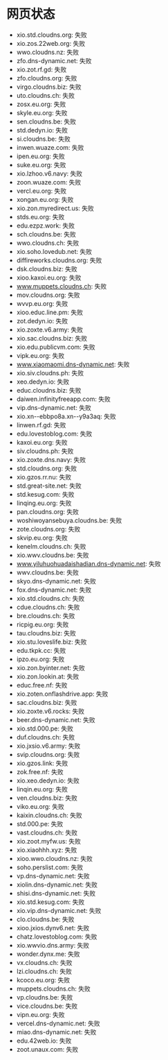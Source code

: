 # 网页状态
- xio.std.cloudns.org: 失败
- xio.zos.22web.org: 失败
- wwo.cloudns.nz: 失败
- zfo.dns-dynamic.net: 失败
- xio.zot.rf.gd: 失败
- zfo.cloudns.org: 失败
- virgo.cloudns.biz: 失败
- uto.cloudns.ch: 失败
- zosx.eu.org: 失败
- skyle.eu.org: 失败
- sen.cloudns.be: 失败
- std.dedyn.io: 失败
- si.cloudns.be: 失败
- inwen.wuaze.com: 失败
- ipen.eu.org: 失败
- suke.eu.org: 失败
- xio.lzhoo.v6.navy: 失败
- zoon.wuaze.com: 失败
- vercl.eu.org: 失败
- xongan.eu.org: 失败
- xio.zon.myredirect.us: 失败
- stds.eu.org: 失败
- edu.ezpz.work: 失败
- sch.cloudns.be: 失败
- wwo.cloudns.ch: 失败
- xio.soho.lovedub.net: 失败
- diffireworks.cloudns.org: 失败
- dsk.cloudns.biz: 失败
- xioo.kaxoi.eu.org: 失败
- www.muppets.cloudns.ch: 失败
- mov.cloudns.org: 失败
- wvvp.eu.org: 失败
- xioo.educ.line.pm: 失败
- zot.dedyn.io: 失败
- xio.zoxte.v6.army: 失败
- xio.sac.cloudns.biz: 失败
- xio.edu.publicvm.com: 失败
- vipk.eu.org: 失败
- www.xiaomaomi.dns-dynamic.net: 失败
- xio.siv.cloudns.ph: 失败
- xeo.dedyn.io: 失败
- educ.cloudns.biz: 失败
- daiwen.infinityfreeapp.com: 失败
- vip.dns-dynamic.net: 失败
- xio.xn--ebbpo8a.xn--y9a3aq: 失败
- linwen.rf.gd: 失败
- edu.lovestoblog.com: 失败
- kaxoi.eu.org: 失败
- siv.cloudns.ph: 失败
- xio.zoxte.dns.navy: 失败
- std.cloudns.org: 失败
- xio.gzos.rr.nu: 失败
- std.great-site.net: 失败
- std.kesug.com: 失败
- linqing.eu.org: 失败
- pan.cloudns.org: 失败
- woshiwoyansebuya.cloudns.be: 失败
- zote.cloudns.org: 失败
- skvip.eu.org: 失败
- kenelm.cloudns.ch: 失败
- xio.wwv.cloudns.be: 失败
- www.yiluhuohuadaishadian.dns-dynamic.net: 失败
- wwv.cloudns.be: 失败
- skyo.dns-dynamic.net: 失败
- fox.dns-dynamic.net: 失败
- xio.std.cloudns.ch: 失败
- cdue.cloudns.ch: 失败
- bre.cloudns.ch: 失败
- ricpig.eu.org: 失败
- tau.cloudns.biz: 失败
- xio.stu.loveslife.biz: 失败
- edu.tkpk.cc: 失败
- ipzo.eu.org: 失败
- xio.zon.byinter.net: 失败
- xio.zon.lookin.at: 失败
- educ.free.nf: 失败
- xio.zoten.onflashdrive.app: 失败
- sac.cloudns.biz: 失败
- xio.zoxte.v6.rocks: 失败
- beer.dns-dynamic.net: 失败
- xio.std.000.pe: 失败
- duf.cloudns.ch: 失败
- xio.jxsio.v6.army: 失败
- svip.cloudns.org: 失败
- xio.gzos.link: 失败
- zok.free.nf: 失败
- xio.xeo.dedyn.io: 失败
- linqin.eu.org: 失败
- ven.cloudns.biz: 失败
- viko.eu.org: 失败
- kaixin.cloudns.ch: 失败
- std.000.pe: 失败
- vast.cloudns.ch: 失败
- xio.zoot.myfw.us: 失败
- xio.xiaohhh.xyz: 失败
- xioo.wwo.cloudns.nz: 失败
- soho.perslist.com: 失败
- vp.dns-dynamic.net: 失败
- xiolin.dns-dynamic.net: 失败
- shisi.dns-dynamic.net: 失败
- xio.std.kesug.com: 失败
- xio.vip.dns-dynamic.net: 失败
- clo.cloudns.be: 失败
- xioo.jxios.dynv6.net: 失败
- chatz.lovestoblog.com: 失败
- xio.wwvio.dns.army: 失败
- wonder.dynx.me: 失败
- vx.cloudns.ch: 失败
- lzi.cloudns.ch: 失败
- kcoco.eu.org: 失败
- muppets.cloudns.ch: 失败
- vp.cloudns.be: 失败
- vice.cloudns.be: 失败
- vipn.eu.org: 失败
- vercel.dns-dynamic.net: 失败
- miao.dns-dynamic.net: 失败
- edu.42web.io: 失败
- zoot.unaux.com: 失败
